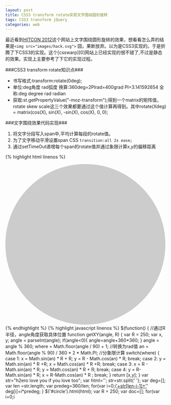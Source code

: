 ```yaml
---
layout: post
title: CSS3 transform rotate实现文字围绕圆形旋转
tags: CSS3 transform jQuery
categories: web
---
```

最近看到[HITCON 2012](http://hitcon.org/2012/)这个网站上文字围绕圆形旋转的效果，想看看怎么弄的结果是`<img src="images/hack.svg">` 囧，果断放弃。以为是CSS3实现的。于是折腾了下CSS3的实现。这个[csswarp][0]网站上已经实现的很不错了,不过是静态的效果。实现上主要参考了下它的实现过程。

###CSS3 transform rotate知识点###

+ 书写格式:transform:rotate(0deg);
+ 单位:deg角度 rad弧度 换算:360deg=2PIrad=400grad PI=3.141592654  全称:deg degree rad radian
+ 获取:st.getPropertyValue("-moz-transform");得到一个matrix的矩阵值，rotate skew scale这三个效果都要通过这个值计算再得到。其中rotate(Xdeg) = matrix(cos(X), sin(X), -sin(X), cos(X), 0, 0);

###文字围绕效果代码实现###

1. 将文字分段写入span中,平均计算每段的rotate值。
2. 为了文字移动平滑设置span CSS `transition:all 2s ease;`
3. 通过setTimeOut递增每个span的rotate值并通过象限计算x,y的偏移距离

{% highlight html linenos %}
<!DOCTYPE HTML PUBLIC "-//W3C//DTD HTML 4.01 Transitional//EN"
"http://www.w3.org/TR/html4/loose.dtd">
<html xmlns="http://www.w3.org/1999/xhtml">
	<head>
		<meta http-equiv="Content-Type" content="text/html; charset=utf-8" />
		<title> Warped Text </title>
		<script type="text/javascript" src="./style/js/jquery-1.7.2.min.js"></script>
		<script type="text/javascript" src="./style/js/jquery-css-transform.js"></script>
		<link rel='stylesheet' type='text/css' href='http://fonts.googleapis.com/css?family=Abel:regular:latin'>
		<style type='text/css'>
			#circle{
				background: none repeat scroll 0 0 #CCCCCC;
				border-radius: 280px 280px 280px 280px;
				display: block;
				height: 500px;
				position: relative;
				width: 500px;
			}
			#circle span{
				font-family: 'Abel';
				font-size: 38px;
				font-weight: regular;
				font-style: normal;
				line-height: 0.65;
				white-space: pre;
				overflow: visible;
				padding: 0px;
				position: absolute;
				-moz-transition:all 2s ease;
			}
		</style>
	</head>
	<body>
		<div id='circle'>
		</div>
	</body>

</html>
{% endhighlight %}
{% highlight javascript linenos %}
$(function() {
    //通过R半径，angle角度获取具体位置
    function getXY(angle, R) {
        var R = 250;
        var x, y;
        angle = parseInt(angle);
        if(angle<0){
           angle=angle+360*360; 
        }
        angle = angle % 360;
        where = Math.floor(angle / 90) + 1;
        //转换为rad值
        an = Math.floor(angle % 90) / 360 * 2 * Math.PI;
        //分象限计算
        switch(where) {
            case 1:
                x = Math.sin(an) * R + R;
                y = R - Math.cos(an) * R;
                break;
            case 2:
                y = Math.sin(an) * R +R;
                x = Math.cos(an) * R +R;
                break;
            case 3:
                x = R - Math.sin(an) * R;
                y = Math.cos(an) * R + R;
                break;
            case 4:
                y = R-Math.sin(an) * R;
                x = R-Math.cos(an) * R ;
                break;
        }
        return [x,y];
    }
    var str="h2ero love you if you love too";
    var html='';
    str=str.split(' ');
    var deg=[];
    var len =str.length;
    var predeg=360/len;
    for(var i=0;i<len;i++){
        html+='<span id="w'+i+'"><a href="http://blog.h2ero.cn">'+str[len-i-1]+'</a></span>'
        deg[i]=i*predeg;
    }
    $('#circle').html(html);
    var R = 250;
    var doc=[];
    for(var i=0;i<deg.length;i++){
         doc[i]=$('#w'+i);
    }
    function turnRun(){
        for(var i=0;i<deg.length;i++){
            deg[i] = deg[i] - 20;
            r=getXY(deg[i],R);
            angles = deg[i] + 'deg';
            doc[i].css({'left': r[0] + 'px','top': r[1] + 'px','-moz-transform': 'rotate(' + angles + ')'});
        }
        setTimeout(turnRun,1000);
    }
        setTimeout(turnRun,1000);
});
{% endhighlight %}
参考:
1. [rotation manipulate by js][1]
2. [rotate value in jQuery][2]
3. [rotate unit][3]
4. [online convert angle to rad][4]
[0]:  http://csswarp.eleqtriq.com/ "csswarp"
[1]:  http://css-tricks.com/get-value-of-css-rotation-through-javascript/ "rotation manipulate by js"
[2]:  http://stackoverflow.com/questions/8270612/get-element-moz-transformrotate-value-in-jquery "rotate value in jQuery"
[3]:  http://blog.sina.com.cn/s/blog_42cdca7d01014p2n.html "rotate unit"
[4]:  http://www.unitjuggler.com/convert-angle-from-rad-to-gon.html "online convert angle to rad "
